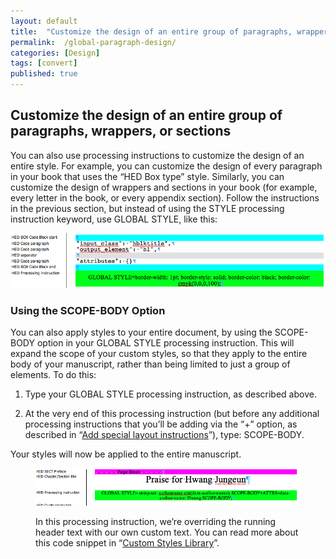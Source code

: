 ```yaml
---
layout: default
title:  "Customize the design of an entire group of paragraphs, wrappers, or sections"
permalink:  /global-paragraph-design/
categories: [Design]
tags: [convert]
published: true
---
```


<section data-type="chapter" class="hsecchapter" data-hederis-type="hsecchapter" id="global-paragraph-design" data-pi-attrs="id: global-paragraph-design; data-tags: convert;" role="doc-chapter" data-tags="convert" data-author-name=" " data-book-title=" " title="Customize the design of an entire group of paragraphs, wrappers, or sections"><h1 data-hederis-type="hblkchaptitle" class="hblkchaptitle" id="pbyFTgrcv">Customize the design of an entire group of paragraphs, wrappers, or sections</h1><p class="hblkp" data-hederis-type="hblkp" id="po8BsiV4T">You can also use processing instructions to customize the design of an entire style. For example, you can customize the design of every paragraph in your book that uses the &#8220;HED Box type&#8221; style. Similarly, you can customize the design of wrappers and sections in your book (for example, every letter in the book, or every appendix section). Follow the instructions in the previous section, but instead of using the STYLE processing instruction keyword, use GLOBAL STYLE, like this:</p><img data-hederis-type="hblkimg" class="hblkimg" id="peFBSIoCG" src="/images/globalstyle.png" data-img-src="globalstyle.png"/><section class="hwprsubsection" data-hederis-type="hwprsubsection" id="pQ41Bl42U" data-type="subsection" title="Using the SCOPE-BODY Option"><h1 data-hederis-type="hblktitle" class="hblktitle" id="p8SFB3fMe">Using the SCOPE-BODY Option</h1><p class="hblkp" data-hederis-type="hblkp" id="po3KJ4Gls">You can also apply styles to your entire document, by using the SCOPE-BODY option in your GLOBAL STYLE processing instruction. This will expand the scope of your custom styles, so that they apply to the entire body of your manuscript, rather than being limited to just a group of elements. To do this:</p><ol class="hwprnumlist" data-hederis-type="hwprnumlist" id="ppkVfs3zI"><li class="hblkoli" data-hederis-type="hblkoli" id="liWhGpxP5D"><p class="hblkoli" data-hederis-type="hblklip" id="pM8H6567N">Type your GLOBAL STYLE processing instruction, as described above.</p></li><li class="hblkoli" data-hederis-type="hblkoli" id="li49rXt7mk"><p class="hblkoli" data-hederis-type="hblklip" id="pyKm5bXn9">At the very end of this processing instruction (but before any additional processing instructions that you&#8217;ll be adding via the &#8220;+&#8221; option, as described in &#8220;<a href="{% post_url 2020-07-29-36-Addspeciallayoutinstructions %}" data-hederis-type="hspana" id="pDTK9INKR"><span class="Hyperlink" data-hederis-type="hspnspan" id="pCc0Tvnqe">Add special layout instructions</span></a>&#8221;), type: SCOPE-BODY.</p></li></ol><p class="hblkp" data-hederis-type="hblkp" id="pasvOHFdX">Your styles will now be applied to the entire manuscript.</p><figure class="hwprfig" data-hederis-type="hwprfig" id="pqtf9888W"><img data-hederis-type="hblkimg" class="hblkimg" id="pBtdKJMpX" src="/images/globalscopebody.png" data-img-src="globalscopebody.png"/><p class="hblkcaption" data-hederis-type="hblkcaption" id="pFVKXdEsS">In this processing instruction, we&#8217;re overriding the running header text with our own custom text. You can read more about this code snippet in &#8220;<a href="{% post_url 2020-07-29-65-CustomCodeLibrary %}" data-hederis-type="hspana" id="pTDacUU7t"><span class="Hyperlink" data-hederis-type="hspnspan" id="p664OVRx2">Custom Styles Library</span></a>&#8221;.</p></figure></section></section>